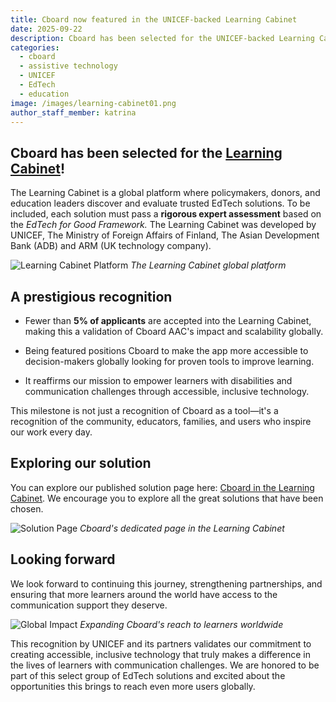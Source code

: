 ```yaml
---
title: Cboard now featured in the UNICEF-backed Learning Cabinet
date: 2025-09-22
description: Cboard has been selected for the UNICEF-backed Learning Cabinet, a global platform where fewer than 5% of applicants are accepted after rigorous expert assessment.
categories:
  - cboard
  - assistive technology
  - UNICEF
  - EdTech
  - education
image: /images/learning-cabinet01.png
author_staff_member: katrina
---
```


## Cboard has been selected for the [Learning Cabinet](https://www.learningcabinet.org/tool/cboard-aac/)!

The Learning Cabinet is a global platform where policymakers, donors, and education leaders discover and evaluate trusted EdTech solutions. To be included, each solution must pass a **rigorous expert assessment** based on the _EdTech for Good Framework._ The Learning Cabinet was developed by UNICEF, The Ministry of Foreign Affairs of Finland, The Asian Development Bank (ADB) and ARM (UK technology company).

![Learning Cabinet Platform](/images/learning-cabinet03.png) _The  Learning Cabinet global platform_

## A prestigious recognition

- Fewer than **5% of applicants** are accepted into the Learning Cabinet, making this a validation of Cboard AAC's impact and scalability globally.

- Being featured positions Cboard to make the app more accessible to decision-makers globally looking for proven tools to improve learning.

- It reaffirms our mission to empower learners with disabilities and communication challenges through accessible, inclusive technology.

This milestone is not just a recognition of Cboard as a tool—it's a recognition of the community, educators, families, and users who inspire our work every day.

## Exploring our solution

You can explore our published solution page here: [Cboard in the Learning Cabinet](https://www.learningcabinet.org/tool/cboard-aac/). We encourage you to explore all the great solutions that have been chosen.

![Solution Page](/images/learning-cabinet04.png) _Cboard's dedicated page in the Learning Cabinet_

## Looking forward

We look forward to continuing this journey, strengthening partnerships, and ensuring that more learners around the world have access to the communication support they deserve.

![Global Impact](/images/learning-cabinet02.png) _Expanding Cboard's reach to learners worldwide_

This recognition by UNICEF and its partners validates our commitment to creating accessible, inclusive technology that truly makes a difference in the lives of learners with communication challenges. We are honored to be part of this select group of EdTech solutions and excited about the opportunities this brings to reach even more users globally.
